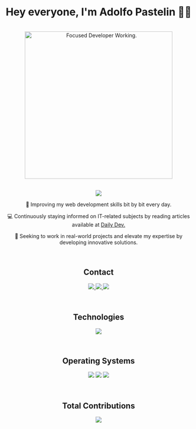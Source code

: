 <h1 align="center">
Hey everyone, I'm Adolfo Pastelin 👋🏻
</h1>

<br/>

<div align="center">
  <img src="https://hackmd.io/_uploads/Bk6_Cc752.jpg" alt="Focused Developer Working." width="400" />
</div>

<br/>

<div align="center">
 <p>
   <img src="https://www.codewars.com/users/Ruxell/badges/micro" />
 </p>
 <p>
  🌱 Improving my web development skills bit by bit every day.
 </p>
 <p>
 💻 Continuously staying informed on IT-related subjects by reading articles available at
 <a href="https://app.daily.dev/">Daily Dev.</a>
 </p>
 <p>
 🎯 Seeking to work in real-world projects and elevate my expertise by developing innovative solutions.
 </p>
</div>

<br/>

<h2 align="center">
Contact
</h2>

<p align="center">
 <a href="mailto:adolfo.pe97@gmail.com">
  <img src="https://img.shields.io/badge/Gmail-D14836?style=for-the-badge&logo=gmail&logoColor=white" />
 </a>
 <a href="https://www.linkedin.com/in/adolfopastelin/">
  <img src="https://img.shields.io/badge/LinkedIn-0077B5?style=for-the-badge&logo=linkedin&logoColor=white" />
 </a>
 <a href="https://twitter.com/_Adpe_">
  <img src="https://img.shields.io/badge/Twitter-1DA1F2?style=for-the-badge&logo=twitter&logoColor=white" />
 </a>
</p>

<br/>

<h2 align="center">
Technologies
</h2>

<p align="center">
  <img src="https://skillicons.dev/icons?i=html,css,sass,tailwind,gulp,js,ts,react,nodejs,vite,git,github,firebase,mysql,linux,php,laravel,bash,md&perline=5" />
</p>

<br/>

<h2 align="center">
Operating Systems
</h2>

<p align="center">
  <img src="https://img.shields.io/badge/Fedora-294172?style=for-the-badge&logo=fedora&logoColor=white" />
  <img src="https://img.shields.io/badge/Debian-A81D33?style=for-the-badge&logo=debian&logoColor=white" />
  <img src="https://img.shields.io/badge/Windows-0078D6?style=for-the-badge&logo=windows&logoColor=white" />
</p>

<br/>

<h2 align="center">
Total Contributions
</h2>

<div align="center">
  <img src="https://streak-stats.demolab.com/?user=AdolfoPastelin&theme=dark&hide_border=true&hide_current_streak=true" />
</div>

<br/>
